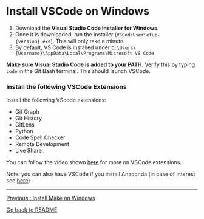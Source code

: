 # Install VSCode on Windows

1. Download the **Visual Studio Code installer for Windows**.   
2. Once it is downloaded, run the installer (`VSCodeUserSetup-{version}.exe`). This will only take a minute.   
3. By default, VS Code is installed under `C:\Users\{Username}\AppData\Local\Programs\Microsoft VS Code`   

**Make sure Visual Studio Code is added to your PATH**. Verify this by typing `code` in the Git Bash terminal. This should launch VSCode.

### Install the following VSCode Extensions

Install the following VScode extensions:

* Git Graph
* Git History
* GitLens
* Python
* Code Spell Checker
* Remote Development
* Live Share

You can follow the video shown [here](https://code.visualstudio.com/learn/get-started/extensions) for more on VSCode extensions.  

Note: you can also have VSCode if you install Anaconda (in case of interest see [here](https://docs.anaconda.com/anaconda/install/windows/))


___________________________

[Previous : Install Make on Windows](https://github.com/HeatherAn/installations-instructions/blob/main/Install-Make-on-Windows.md)  

[Go back to README](https://github.com/HeatherAn/installations-instructions/blob/main/README.md)
